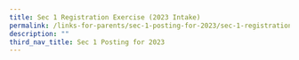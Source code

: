 ```yaml
---
title: Sec 1 Registration Exercise (2023 Intake)
permalink: /links-for-parents/sec-1-posting-for-2023/sec-1-registration-exercise-2023-intake/
description: ""
third_nav_title: Sec 1 Posting for 2023
---
```

